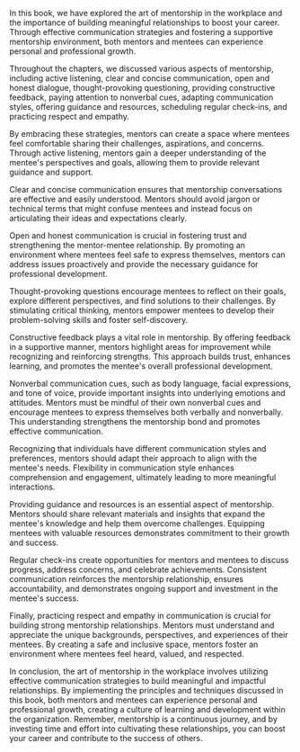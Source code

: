 

In this book, we have explored the art of mentorship in the workplace and the importance of building meaningful relationships to boost your career. Through effective communication strategies and fostering a supportive mentorship environment, both mentors and mentees can experience personal and professional growth.

Throughout the chapters, we discussed various aspects of mentorship, including active listening, clear and concise communication, open and honest dialogue, thought-provoking questioning, providing constructive feedback, paying attention to nonverbal cues, adapting communication styles, offering guidance and resources, scheduling regular check-ins, and practicing respect and empathy.

By embracing these strategies, mentors can create a space where mentees feel comfortable sharing their challenges, aspirations, and concerns. Through active listening, mentors gain a deeper understanding of the mentee's perspectives and goals, allowing them to provide relevant guidance and support.

Clear and concise communication ensures that mentorship conversations are effective and easily understood. Mentors should avoid jargon or technical terms that might confuse mentees and instead focus on articulating their ideas and expectations clearly.

Open and honest communication is crucial in fostering trust and strengthening the mentor-mentee relationship. By promoting an environment where mentees feel safe to express themselves, mentors can address issues proactively and provide the necessary guidance for professional development.

Thought-provoking questions encourage mentees to reflect on their goals, explore different perspectives, and find solutions to their challenges. By stimulating critical thinking, mentors empower mentees to develop their problem-solving skills and foster self-discovery.

Constructive feedback plays a vital role in mentorship. By offering feedback in a supportive manner, mentors highlight areas for improvement while recognizing and reinforcing strengths. This approach builds trust, enhances learning, and promotes the mentee's overall professional development.

Nonverbal communication cues, such as body language, facial expressions, and tone of voice, provide important insights into underlying emotions and attitudes. Mentors must be mindful of their own nonverbal cues and encourage mentees to express themselves both verbally and nonverbally. This understanding strengthens the mentorship bond and promotes effective communication.

Recognizing that individuals have different communication styles and preferences, mentors should adapt their approach to align with the mentee's needs. Flexibility in communication style enhances comprehension and engagement, ultimately leading to more meaningful interactions.

Providing guidance and resources is an essential aspect of mentorship. Mentors should share relevant materials and insights that expand the mentee's knowledge and help them overcome challenges. Equipping mentees with valuable resources demonstrates commitment to their growth and success.

Regular check-ins create opportunities for mentors and mentees to discuss progress, address concerns, and celebrate achievements. Consistent communication reinforces the mentorship relationship, ensures accountability, and demonstrates ongoing support and investment in the mentee's success.

Finally, practicing respect and empathy in communication is crucial for building strong mentorship relationships. Mentors must understand and appreciate the unique backgrounds, perspectives, and experiences of their mentees. By creating a safe and inclusive space, mentors foster an environment where mentees feel heard, valued, and respected.

In conclusion, the art of mentorship in the workplace involves utilizing effective communication strategies to build meaningful and impactful relationships. By implementing the principles and techniques discussed in this book, both mentors and mentees can experience personal and professional growth, creating a culture of learning and development within the organization. Remember, mentorship is a continuous journey, and by investing time and effort into cultivating these relationships, you can boost your career and contribute to the success of others.
